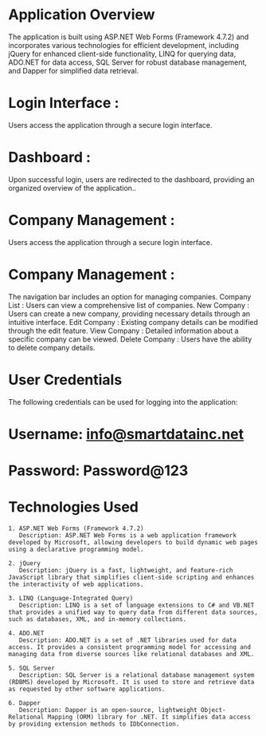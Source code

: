 # Application Overview

The application is built using ASP.NET Web Forms (Framework 4.7.2) and incorporates various technologies for efficient development, including jQuery for enhanced client-side functionality, LINQ for querying data, ADO.NET for data access, SQL Server for robust database management, and Dapper for simplified data retrieval.

# Login Interface :
  Users access the application through a secure login interface. 
# Dashboard :
  Upon successful login, users are redirected to the dashboard, providing an organized overview of the application..
# Company Management :
  Users access the application through a secure login interface.
# Company Management :
  The navigation bar includes an option for managing companies.
  Company List :
  Users can view a comprehensive list of companies.
  New Company :
  Users can create a new company, providing necessary details through an intuitive interface.
  Edit Company :
  Existing company details can be modified through the edit feature.
  View Company :
  Detailed information about a specific company can be viewed.
  Delete Company :
  Users have the ability to delete company details.
   
# User Credentials
  The following credentials can be used for logging into the application:
  # Username: info@smartdatainc.net
  # Password: Password@123

# Technologies Used
    1. ASP.NET Web Forms (Framework 4.7.2)
       Description: ASP.NET Web Forms is a web application framework developed by Microsoft, allowing developers to build dynamic web pages using a declarative programming model.
   
    2. jQuery
       Description: jQuery is a fast, lightweight, and feature-rich JavaScript library that simplifies client-side scripting and enhances the interactivity of web applications.
        
    3. LINQ (Language-Integrated Query)
       Description: LINQ is a set of language extensions to C# and VB.NET that provides a unified way to query data from different data sources, such as databases, XML, and in-memory collections.
    
    4. ADO.NET
       Description: ADO.NET is a set of .NET libraries used for data access. It provides a consistent programming model for accessing and managing data from diverse sources like relational databases and XML.
        
    5. SQL Server
       Description: SQL Server is a relational database management system (RDBMS) developed by Microsoft. It is used to store and retrieve data as requested by other software applications.
        
    6. Dapper
       Description: Dapper is an open-source, lightweight Object-Relational Mapping (ORM) library for .NET. It simplifies data access by providing extension methods to IDbConnection.